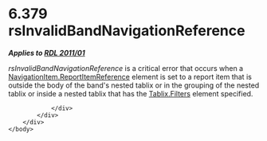 <html dir="LTR" xmlns:mshelp="http://msdn.microsoft.com/mshelp" xmlns:ddue="http://ddue.schemas.microsoft.com/authoring/2003/5" xmlns:xlink="http://www.w3.org/1999/xlink" xmlns:tool="http://www.microsoft.com/tooltip">
    <head>
        <meta http-equiv="Content-Type" content="text/html; CHARSET=utf-8"></meta>
        <meta name="save" content="history"></meta>
        <title>6.379 rsInvalidBandNavigationReference</title>
        <xml>
            <mshelp:toctitle title="6.379 rsInvalidBandNavigationReference"></mshelp:toctitle>
            <mshelp:rltitle title="[MS-RDL]: rsInvalidBandNavigationReference"></mshelp:rltitle>
            <mshelp:keyword index="A" term="60c7679b-bd6a-4cf5-862c-3c241bbfd3ef"></mshelp:keyword>
            <mshelp:attr name="DCSext.ContentType" value="open specification"></mshelp:attr>
            <mshelp:attr name="AssetID" value="60c7679b-bd6a-4cf5-862c-3c241bbfd3ef"></mshelp:attr>
            <mshelp:attr name="TopicType" value="kbRef"></mshelp:attr>
            <mshelp:attr name="DCSext.Title" value="[MS-RDL]: rsInvalidBandNavigationReference" />
        </xml>
    </head>
    <body>
        <div id="header">
            <h1 class="heading">6.379 rsInvalidBandNavigationReference</h1>
        </div>
        <div id="mainSection">
            <div id="mainBody">
                <div id="allHistory" class="saveHistory"></div>
                <div id="sectionSection0" class="section" name="collapseableSection">
                    

<p><b><i>Applies to </i></b><a href="bf2bab1a-b608-4bcc-b718-1cc1baa9579c.md"><b><i>RDL 2011/01</i></b></a></p>

<p><i>rsInvalidBandNavigationReference</i> is a critical error
that occurs when a <a href="5d4b5692-dd1b-476a-b1a8-5e5e124a32d2.md">NavigationItem.ReportItemReference</a>
element is set to a report item that is outside the body of the band's nested
tablix or in the grouping of the nested tablix or inside a nested tablix that
has the <a href="1c4c6ca5-4595-4c71-971a-12f11080fa80.md">Tablix.Filters</a>
element specified.</p>


                </div>
            </div>
        </div>
    </body>
</html>
